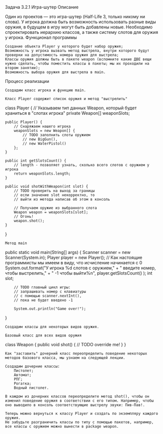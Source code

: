 Задача 3.2.1  Игра-шутер
Описание

Один из проектов — это игра-шутер (Half-Life 3, только никому ни слова). У игрока должна быть возможность использовать разные виды оружия, в будущем в игру могут быть добавлены новые. Необходимо спроектировать иерархию классов, а также систему слотов для оружия у игрока.
Функционал программы

    Создание объекта Player у которого будет набор оружия;
    Возможность у игрока вызвать метод выстрела, внутри которого будут проверки на допустимость номера оружия для выстрела;
    Классы оружия должны быть в пакете weapon (вспомните какие ДВЕ вещи нужно сделать, чтобы поместить классы в пакеты; мы их проходили на втором занятии);
    Возможность выбора оружия для выстрела в main.

Процесс реализации

    Создадим класс игрока и функцию main.

    Класс Player содержит список оружия и метод "выстрелить"

class Player {
    // Указываем тип данных Weapon, который будет храниться в "слотах игрока" 
    private Weapon[] weaponSlots;
    
    public Player() {
        // Снаряжаем нашего игрока
        weaponSlots = new Weapon[] {
            // TODO заполнить слоты оружием
            // new BigGun(),
            // new WaterPistol()
        };
    }
    
    public int getSlotsCount() {
        // length - позволяет узнать, сколько всего слотов с оружием у игрока
        return weaponSlots.length;
    }
    
    public void shotWithWeapon(int slot) {
        // TODO проверить на выход за границы
        // если значение slot некорректно, то
        // выйти из метода написав об этом в консоль
        
        // Получаем оружие из выбранного слота
        Weapon weapon = weaponSlots[slot];
        // Огонь!
        weapon.shot();
    }
}

    Метод main

public static void main(String[] args) {
    Scanner scanner = new Scanner(System.in);
        Player player = new Player();
        // Как настоящие программисты мы имеем в виду, что исчисление начинается с 0
        System.out.format("У игрока %d слотов с оружием,"
            + " введите номер, чтобы выстрелить,"
            + " -1 чтобы выйти%n", 
            player.getSlotsCount()
        );
        int slot;
        
        // TODO главный цикл игры: 
        // запрашивать номер с клавиатуры 
        // с помощью scanner.nextInt(),
        // пока не будет введено -1
        
        System.out.println("Game over!");
}

    Создадим классы для некоторых видов оружия.

    Базовый класс для всех видов оружия

class Weapon {
    public void shot() {
        // TODO override me!
    }
}

    Как "заставить" дочерний класс переопределить поведение некоторых методов базового класса, мы узнаем на следующей лекции.

    Создадим дочерние классы:
        Пистолет;
        Автомат;
        РПГ;
        Рогатка;
        Водный пистолет.

    В каждом из дочерних классов переопределите метод shot(), чтобы он изменил поведение оружия в соответствии с его типом. Например, чтобы оно выводило в консоль соответствующие выстрелу звуки: Пив-Пав!.

    Теперь можно вернуться к классу Player и создать по экземпляру каждого оружия.
    Не забудьте разграничить классы по типу с помощью пакетов, например, все классы с оружием можно вынести в package weapon.
